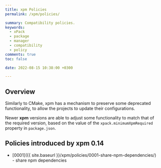 ```yaml
---
title: xpm Policies
permalink: /xpm/policies/

summary: Compatibility policies.
keywords:
  - xPack
  - package
  - manager
  - compatibility
  - policy
comments: true
toc: false

date: 2022-08-15 10:38:00 +0300

---
```


## Overview

Similarly to CMake, xpm has a mechanism to preserve some deprecated
functionality, to allow the projects to update their configurations.

Newer **xpm** versions are able to adjust some
functionality to match that of the required version, based on the
value of the `xpack.minimumXpmRequired` property in `package.json`.

## Policies introduced by xpm 0.14

- [0001]({{ site.baseurl }}/xpm/policies/0001-share-npm-dependencies/) -
  share npm dependencies

